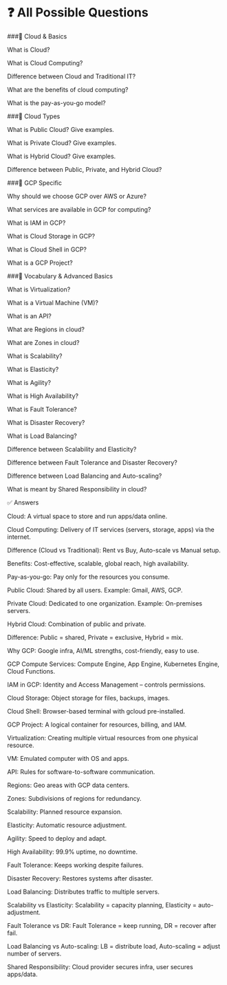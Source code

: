 # ❓ All Possible Questions

###🔹 Cloud & Basics

What is Cloud?

What is Cloud Computing?

Difference between Cloud and Traditional IT?

What are the benefits of cloud computing?

What is the pay-as-you-go model?

###🔹 Cloud Types

What is Public Cloud? Give examples.

What is Private Cloud? Give examples.

What is Hybrid Cloud? Give examples.

Difference between Public, Private, and Hybrid Cloud?

###🔹 GCP Specific

Why should we choose GCP over AWS or Azure?

What services are available in GCP for computing?

What is IAM in GCP?

What is Cloud Storage in GCP?

What is Cloud Shell in GCP?

What is a GCP Project?

###🔹 Vocabulary & Advanced Basics

What is Virtualization?

What is a Virtual Machine (VM)?

What is an API?

What are Regions in cloud?

What are Zones in cloud?

What is Scalability?

What is Elasticity?

What is Agility?

What is High Availability?

What is Fault Tolerance?

What is Disaster Recovery?

What is Load Balancing?

Difference between Scalability and Elasticity?

Difference between Fault Tolerance and Disaster Recovery?

Difference between Load Balancing and Auto-scaling?

What is meant by Shared Responsibility in cloud?

✅ Answers

Cloud: A virtual space to store and run apps/data online.

Cloud Computing: Delivery of IT services (servers, storage, apps) via the internet.

Difference (Cloud vs Traditional): Rent vs Buy, Auto-scale vs Manual setup.

Benefits: Cost-effective, scalable, global reach, high availability.

Pay-as-you-go: Pay only for the resources you consume.

Public Cloud: Shared by all users. Example: Gmail, AWS, GCP.

Private Cloud: Dedicated to one organization. Example: On-premises servers.

Hybrid Cloud: Combination of public and private.

Difference: Public = shared, Private = exclusive, Hybrid = mix.

Why GCP: Google infra, AI/ML strengths, cost-friendly, easy to use.

GCP Compute Services: Compute Engine, App Engine, Kubernetes Engine, Cloud Functions.

IAM in GCP: Identity and Access Management – controls permissions.

Cloud Storage: Object storage for files, backups, images.

Cloud Shell: Browser-based terminal with gcloud pre-installed.

GCP Project: A logical container for resources, billing, and IAM.

Virtualization: Creating multiple virtual resources from one physical resource.

VM: Emulated computer with OS and apps.

API: Rules for software-to-software communication.

Regions: Geo areas with GCP data centers.

Zones: Subdivisions of regions for redundancy.

Scalability: Planned resource expansion.

Elasticity: Automatic resource adjustment.

Agility: Speed to deploy and adapt.

High Availability: 99.9% uptime, no downtime.

Fault Tolerance: Keeps working despite failures.

Disaster Recovery: Restores systems after disaster.

Load Balancing: Distributes traffic to multiple servers.

Scalability vs Elasticity: Scalability = capacity planning, Elasticity = auto-adjustment.

Fault Tolerance vs DR: Fault Tolerance = keep running, DR = recover after fail.

Load Balancing vs Auto-scaling: LB = distribute load, Auto-scaling = adjust number of servers.

Shared Responsibility: Cloud provider secures infra, user secures apps/data.
